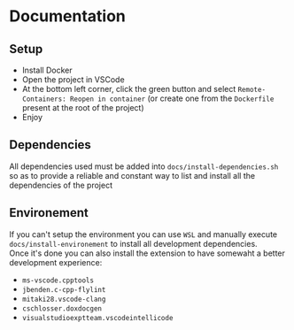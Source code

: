 # Documentation
## Setup
- Install Docker
- Open the project in VSCode
- At the bottom left corner, click the green button and select `Remote-Containers: Reopen in container` (or create one from the `Dockerfile` present at the root of the project)
- Enjoy

## Dependencies
All dependencies used must be added into `docs/install-dependencies.sh` so as to provide a reliable and constant way to list and install all the dependencies of the project

## Environement
If you can't setup the environment you can use `WSL` and manually execute `docs/install-environement` to install all development dependencies.
<br>Once it's done you can also install the extension to have somewaht a better development experience:
- `ms-vscode.cpptools`
- `jbenden.c-cpp-flylint`
- `mitaki28.vscode-clang`
- `cschlosser.doxdocgen`
- `visualstudioexptteam.vscodeintellicode`